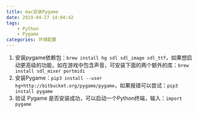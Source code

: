 ```yaml
---
title: mac安装Pygame
date: 2019-04-27 14:04:42
tags: 
	- Python
	- Pygame
categories: 环境配置
---
```


1. 安装pygame依赖包：`brew install hg sdl sdl_image sdl_ttf`，如果想启动更高级的功能，如在游戏中包含声音，可安装下面的两个额外的库：`brew install sdl_mixer portmidi`
2. 安装Pygame：`pip3 install --user hg+http://bitbucket.org/pygame/pygame`，如果报错可以尝试：`pip3 install pygame`
3. 验证 Pygame 是否安装成功，可以启动一个Python终端，输入：`import pygame`